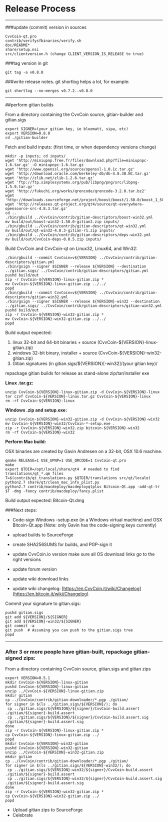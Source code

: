 Release Process
====================

* * *

###update (commit) version in sources


	CvvCoin-qt.pro
	contrib/verifysfbinaries/verify.sh
	doc/README*
	share/setup.nsi
	src/clientversion.h (change CLIENT_VERSION_IS_RELEASE to true)

###tag version in git

	git tag -a v0.8.0

###write release notes. git shortlog helps a lot, for example:

	git shortlog --no-merges v0.7.2..v0.8.0

* * *

##perform gitian builds

 From a directory containing the CvvCoin source, gitian-builder and gitian.sigs
  
	export SIGNER=(your gitian key, ie bluematt, sipa, etc)
	export VERSION=0.8.0
	cd ./gitian-builder

 Fetch and build inputs: (first time, or when dependency versions change)

	mkdir -p inputs; cd inputs/
	wget 'http://miniupnp.free.fr/files/download.php?file=miniupnpc-1.6.tar.gz' -O miniupnpc-1.6.tar.gz
	wget 'http://www.openssl.org/source/openssl-1.0.1c.tar.gz'
	wget 'http://download.oracle.com/berkeley-db/db-4.8.30.NC.tar.gz'
	wget 'http://zlib.net/zlib-1.2.6.tar.gz'
	wget 'ftp://ftp.simplesystems.org/pub/libpng/png/src/libpng-1.5.9.tar.gz'
	wget 'http://fukuchi.org/works/qrencode/qrencode-3.2.0.tar.bz2'
	wget 'http://downloads.sourceforge.net/project/boost/boost/1.50.0/boost_1_50_0.tar.bz2'
	wget 'http://releases.qt-project.org/qt4/source/qt-everywhere-opensource-src-4.8.3.tar.gz'
	cd ..
	./bin/gbuild ../CvvCoin/contrib/gitian-descriptors/boost-win32.yml
	mv build/out/boost-win32-1.50.0-gitian2.zip inputs/
	./bin/gbuild ../CvvCoin/contrib/gitian-descriptors/qt-win32.yml
	mv build/out/qt-win32-4.8.3-gitian-r1.zip inputs/
	./bin/gbuild ../CvvCoin/contrib/gitian-descriptors/deps-win32.yml
	mv build/out/CvvCoin-deps-0.0.5.zip inputs/

 Build CvvCoin and CvvCoin-qt on Linux32, Linux64, and Win32:
  
	./bin/gbuild --commit CvvCoin=v${VERSION} ../CvvCoin/contrib/gitian-descriptors/gitian.yml
	./bin/gsign --signer $SIGNER --release ${VERSION} --destination ../gitian.sigs/ ../CvvCoin/contrib/gitian-descriptors/gitian.yml
	pushd build/out
	zip -r CvvCoin-${VERSION}-linux-gitian.zip *
	mv CvvCoin-${VERSION}-linux-gitian.zip ../../
	popd
	./bin/gbuild --commit CvvCoin=v${VERSION} ../CvvCoin/contrib/gitian-descriptors/gitian-win32.yml
	./bin/gsign --signer $SIGNER --release ${VERSION}-win32 --destination ../gitian.sigs/ ../CvvCoin/contrib/gitian-descriptors/gitian-win32.yml
	pushd build/out
	zip -r CvvCoin-${VERSION}-win32-gitian.zip *
	mv CvvCoin-${VERSION}-win32-gitian.zip ../../
	popd

  Build output expected:

  1. linux 32-bit and 64-bit binaries + source (CvvCoin-${VERSION}-linux-gitian.zip)
  2. windows 32-bit binary, installer + source (CvvCoin-${VERSION}-win32-gitian.zip)
  3. Gitian signatures (in gitian.sigs/${VERSION}[-win32]/(your gitian key)/

repackage gitian builds for release as stand-alone zip/tar/installer exe

**Linux .tar.gz:**

	unzip CvvCoin-${VERSION}-linux-gitian.zip -d CvvCoin-${VERSION}-linux
	tar czvf CvvCoin-${VERSION}-linux.tar.gz CvvCoin-${VERSION}-linux
	rm -rf CvvCoin-${VERSION}-linux

**Windows .zip and setup.exe:**

	unzip CvvCoin-${VERSION}-win32-gitian.zip -d CvvCoin-${VERSION}-win32
	mv CvvCoin-${VERSION}-win32/CvvCoin-*-setup.exe .
	zip -r CvvCoin-${VERSION}-win32.zip bitcoin-${VERSION}-win32
	rm -rf CvvCoin-${VERSION}-win32

**Perform Mac build:**

  OSX binaries are created by Gavin Andresen on a 32-bit, OSX 10.6 machine.

	qmake RELEASE=1 USE_UPNP=1 USE_QRCODE=1 CvvCoin-qt.pro
	make
	export QTDIR=/opt/local/share/qt4  # needed to find translations/qt_*.qm files
	T=$(contrib/qt_translations.py $QTDIR/translations src/qt/locale)
	python2.7 share/qt/clean_mac_info_plist.py
	python2.7 contrib/macdeploy/macdeployqtplus Bitcoin-Qt.app -add-qt-tr $T -dmg -fancy contrib/macdeploy/fancy.plist

 Build output expected: Bitcoin-Qt.dmg

###Next steps:

* Code-sign Windows -setup.exe (in a Windows virtual machine) and
  OSX Bitcoin-Qt.app (Note: only Gavin has the code-signing keys currently)

* upload builds to SourceForge

* create SHA256SUMS for builds, and PGP-sign it

* update CvvCoin.io version
  make sure all OS download links go to the right versions

* update forum version

* update wiki download links

* update wiki changelog: [https://en.CvvCoin.it/wiki/Changelog](https://en.bitcoin.it/wiki/Changelog)

Commit your signature to gitian.sigs:

	pushd gitian.sigs
	git add ${VERSION}/${SIGNER}
	git add ${VERSION}-win32/${SIGNER}
	git commit -a
	git push  # Assuming you can push to the gitian.sigs tree
	popd

-------------------------------------------------------------------------

### After 3 or more people have gitian-built, repackage gitian-signed zips:

From a directory containing CvvCoin source, gitian.sigs and gitian zips

	export VERSION=0.5.1
	mkdir CvvCoin-${VERSION}-linux-gitian
	pushd CvvCoin-${VERSION}-linux-gitian
	unzip ../CvvCoin-${VERSION}-linux-gitian.zip
	mkdir gitian
	cp ../CvvCoin/contrib/gitian-downloader/*.pgp ./gitian/
	for signer in $(ls ../gitian.sigs/${VERSION}/); do
	 cp ../gitian.sigs/${VERSION}/${signer}/CvvCoin-build.assert ./gitian/${signer}-build.assert
	 cp ../gitian.sigs/${VERSION}/${signer}/CvvCoin-build.assert.sig ./gitian/${signer}-build.assert.sig
	done
	zip -r CvvCoin-${VERSION}-linux-gitian.zip *
	cp CvvCoin-${VERSION}-linux-gitian.zip ../
	popd
	mkdir CvvCoin-${VERSION}-win32-gitian
	pushd CvvCoin-${VERSION}-win32-gitian
	unzip ../CvvCoin-${VERSION}-win32-gitian.zip
	mkdir gitian
	cp ../CvvCoin/contrib/gitian-downloader/*.pgp ./gitian/
	for signer in $(ls ../gitian.sigs/${VERSION}-win32/); do
	 cp ../gitian.sigs/${VERSION}-win32/${signer}/CvvCoin-build.assert ./gitian/${signer}-build.assert
	 cp ../gitian.sigs/${VERSION}-win32/${signer}/CvvCoin-build.assert.sig ./gitian/${signer}-build.assert.sig
	done
	zip -r CvvCoin-${VERSION}-win32-gitian.zip *
	cp CvvCoin-${VERSION}-win32-gitian.zip ../
	popd

- Upload gitian zips to SourceForge
- Celebrate 
